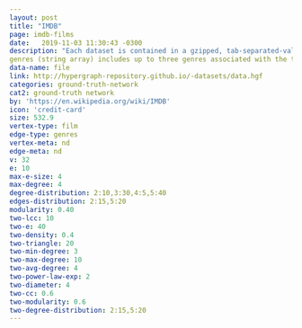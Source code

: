 ```yaml
---
layout: post
title: "IMDB"
page: imdb-films
date:   2019-11-03 11:30:43 -0300
description: "Each dataset is contained in a gzipped, tab-separated-values (TSV) formatted file in the UTF-8 character set. The first line in each file contains headers that describe what is in each column. A ‘\N’ is used to denote that a particular field is missing or null for that title/name. title.basics.tsv.gz"
genres (string array) includes up to three genres associated with the title "
data-name: file
link: http://hypergraph-repository.github.io/-datasets/data.hgf
categories: ground-truth-network
cat2: ground-truth network
by: 'https://en.wikipedia.org/wiki/IMDB'
icon: 'credit-card'
size: 532.9
vertex-type: film
edge-type: genres
vertex-meta: nd
edge-meta: nd
v: 32
e: 10
max-e-size: 4
max-degree: 4
degree-distribution: 2:10,3:30,4:5,5:40
edges-distribution: 2:15,5:20
modularity: 0.40
two-lcc: 10
two-e: 40
two-density: 0.4
two-triangle: 20
two-min-degree: 3
two-max-degree: 10
two-avg-degree: 4
two-power-law-exp: 2
two-diameter: 4
two-cc: 0.6
two-modularity: 0.6
two-degree-distribution: 2:15,5:20
---
```

